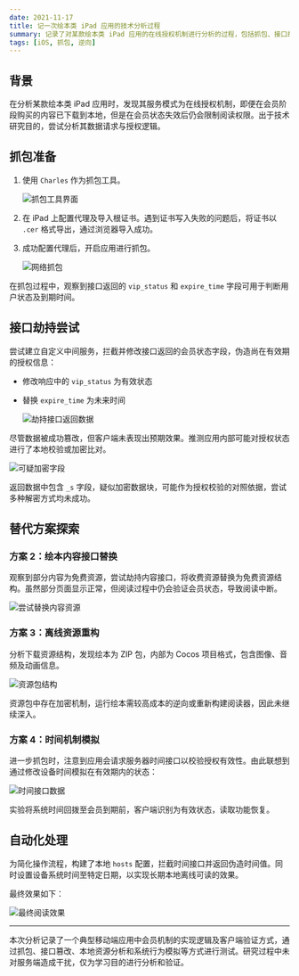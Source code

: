 ```yaml
---
date: 2021-11-17
title: 记一次绘本类 iPad 应用的技术分析过程
summary: 记录了对某款绘本类 iPad 应用的在线授权机制进行分析的过程，包括抓包、接口劫持和资源重构等技术细节。
tags: [iOS, 抓包, 逆向]
---
```


## 背景

在分析某款绘本类 iPad 应用时，发现其服务模式为在线授权机制，即便在会员阶段购买的内容已下载到本地，但是在会员状态失效后仍会限制阅读权限。出于技术研究目的，尝试分析其数据请求与授权逻辑。

## 抓包准备

1. 使用 `Charles` 作为抓包工具。

   ![抓包工具界面](https://h5.ahmq.net/res/hosting/20211117004640-2021-11-17.png)

2. 在 iPad 上配置代理及导入根证书。遇到证书写入失败的问题后，将证书以 `.cer` 格式导出，通过浏览器导入成功。

3. 成功配置代理后，开启应用进行抓包。

   ![网络抓包](https://h5.ahmq.net/res/hosting/20211117005557-2021-11-17.png)

在抓包过程中，观察到接口返回的 `vip_status` 和 `expire_time` 字段可用于判断用户状态及到期时间。

## 接口劫持尝试

尝试建立自定义中间服务，拦截并修改接口返回的会员状态字段，伪造尚在有效期的授权信息：

- 修改响应中的 `vip_status` 为有效状态
- 替换 `expire_time` 为未来时间

   ![劫持接口返回数据](https://h5.ahmq.net/res/hosting/20211117005821-2021-11-17.png)

尽管数据被成功篡改，但客户端未表现出预期效果。推测应用内部可能对授权状态进行了本地校验或加密比对。

   ![可疑加密字段](https://h5.ahmq.net/res/hosting/20211117010312-2021-11-17.png)

返回数据中包含 `_s` 字段，疑似加密数据块，可能作为授权校验的对照依据，尝试多种解密方式均未成功。

## 替代方案探索

### 方案 2：绘本内容接口替换

观察到部分内容为免费资源，尝试劫持内容接口，将收费资源替换为免费资源结构。虽然部分页面显示正常，但阅读过程中仍会验证会员状态，导致阅读中断。

   ![尝试替换内容资源](https://h5.ahmq.net/res/hosting/20211117010602-2021-11-17.png)

### 方案 3：离线资源重构

分析下载资源结构，发现绘本为 ZIP 包，内部为 Cocos 项目格式，包含图像、音频及动画信息。

   ![资源包结构](https://h5.ahmq.net/res/hosting/20211117010949-2021-11-17.png)

资源包中存在加密机制，运行绘本需较高成本的逆向或重新构建阅读器，因此未继续深入。

### 方案 4：时间机制模拟

进一步抓包时，注意到应用会请求服务器时间接口以校验授权有效性。由此联想到通过修改设备时间模拟在有效期内的状态：

   ![时间接口数据](https://h5.ahmq.net/res/hosting/20211117011337-2021-11-17.png)

实验将系统时间回拨至会员到期前，客户端识别为有效状态，读取功能恢复。

## 自动化处理

为简化操作流程，构建了本地 `hosts` 配置，拦截时间接口并返回伪造时间值。同时设置设备系统时间至特定日期，以实现长期本地离线可读的效果。

最终效果如下：

   ![最终阅读效果](https://h5.ahmq.net/res/hosting/20211117012043-2021-11-17.png)

---

本次分析记录了一个典型移动端应用中会员机制的实现逻辑及客户端验证方式，通过抓包、接口篡改、本地资源分析和系统行为模拟等方式进行测试。研究过程中未对服务端造成干扰，仅为学习目的进行分析和验证。